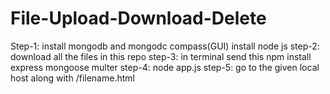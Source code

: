 # File-Upload-Download-Delete
Step-1:
install mongodb and mongodc compass(GUI)
install node js
step-2:
download all the files in this repo
step-3:
in terminal send this
npm install express mongoose multer
step-4:
node app.js
step-5:
go to the given local host along with /filename.html
